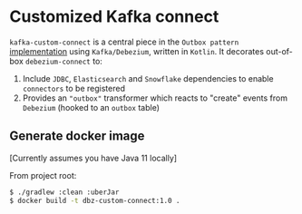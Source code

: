 # Customized Kafka connect 
`kafka-custom-connect` is a central piece in the `Outbox pattern` [implementation](https://github.com/nvta-sbiyyala/spike-tracking-service) using `Kafka/Debezium`, written in `Kotlin`. 
It decorates out-of-box `debezium-connect` to:
1. Include `JDBC`, `Elasticsearch` and `Snowflake` dependencies to enable `connectors` to be registered
2. Provides an `"outbox"` transformer which reacts to "create" events from `Debezium` (hooked to an `outbox` table)

## Generate docker image
[Currently assumes you have Java 11 locally]

From project root:
```bash
$ ./gradlew :clean :uberJar
$ docker build -t dbz-custom-connect:1.0 . 
```
